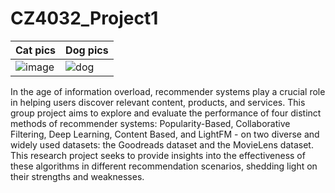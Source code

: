 # CZ4032_Project1

| Cat pics                            | Dog pics                            |
| ----------------------------------- | ----------------------------------- |
| ![image](https://github.com/timtheteh/CZ4032_Project1/assets/76463517/f0135865-50a4-4834-a69d-24d7a4c2afd6)| ![dog](https://example.com/dog.png) |

In the age of information overload, recommender systems play a crucial role in helping users discover relevant content, products, and services. This group project aims to explore and evaluate the performance of four distinct methods of recommender systems: Popularity-Based, Collaborative Filtering, Deep Learning, Content Based, and LightFM - on two diverse and widely used datasets: the Goodreads dataset and the MovieLens dataset. This research project seeks to provide insights into the effectiveness of these algorithms in different recommendation scenarios, shedding light on their strengths and weaknesses.
